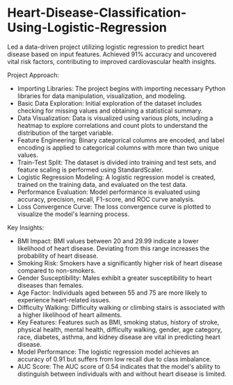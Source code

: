 # Heart-Disease-Classification-Using-Logistic-Regression
Led a data-driven project utilizing logistic regression to predict heart disease based on input features. Achieved 91% accuracy and uncovered vital risk factors, contributing to improved cardiovascular health insights.

Project Approach:

- Importing Libraries: The project begins with importing necessary Python libraries for data manipulation, visualization, and modeling.
- Basic Data Exploration: Initial exploration of the dataset includes checking for missing values and obtaining a statistical summary.
- Data Visualization: Data is visualized using various plots, including a heatmap to explore correlations and count plots to understand the distribution of the target variable.
- Feature Engineering: Binary categorical columns are encoded, and label encoding is applied to categorical columns with more than two unique values.
- Train-Test Split: The dataset is divided into training and test sets, and feature scaling is performed using StandardScaler.
- Logistic Regression Modeling: A logistic regression model is created, trained on the training data, and evaluated on the test data.
- Performance Evaluation: Model performance is evaluated using accuracy, precision, recall, F1-score, and ROC curve analysis.
- Loss Convergence Curve: The loss convergence curve is plotted to visualize the model's learning process.

Key Insights:

- BMI Impact: BMI values between 20 and 29.99 indicate a lower likelihood of heart disease. Deviating from this range increases the probability of heart disease.
- Smoking Risk: Smokers have a significantly higher risk of heart disease compared to non-smokers.
- Gender Susceptibility: Males exhibit a greater susceptibility to heart diseases than females.
- Age Factor: Individuals aged between 55 and 75 are more likely to experience heart-related issues.
- Difficulty Walking: Difficulty walking or climbing stairs is associated with a higher likelihood of heart ailments.
- Key Features: Features such as BMI, smoking status, history of stroke, physical health, mental health, difficulty walking, gender, age category, race, diabetes, asthma, and kidney disease are vital in predicting heart disease.
- Model Performance: The logistic regression model achieves an accuracy of 0.91 but suffers from low recall due to class imbalance.
- AUC Score: The AUC score of 0.54 indicates that the model's ability to distinguish between individuals with and without heart disease is limited.
